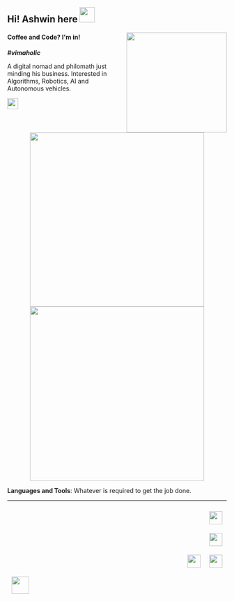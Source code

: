 ## Hi! Ashwin here <img src="https://media.tenor.com/images/fe6ba816516dec7dcf217454510bdecb/tenor.gif" width="35">

<img align='right' src="https://media.tenor.com/images/dc545e5a0f93c9b2bf1d4f0af54ebbff/tenor.gif" width="230">

#### Coffee and Code? I'm in!

**_\#vimaholic_**

A digital nomad and philomath just minding his business. Interested in Algorithms, Robotics, AI and Autonomous vehicles.

<div>
    <a href="https://github.com/winwinashwin">
        <img height="25" src="https://img.shields.io/github/followers/winwinashwin?label=follow&style=social">
    </a>
</div><br><br>

<p align = "center">
  <img src = "https://github-readme-stats.vercel.app/api?username=winwinashwin&show_icons=true&theme=bear" width = 400>
  <img src = "https://github-readme-streak-stats.herokuapp.com?user=winwinashwin&theme=dark&hide_border=true" width = 400>
</p>

<!--
<p align="center">
  <a href="https://github.com/ryo-ma/github-profile-trophy" target="_blank">
    <img src="https://github-profile-trophy.vercel.app/?username=winwinashwin&theme=gruvbox"/>
  </a>
</p>
-->

**Languages and Tools**: Whatever is required to get the job done.

<!--
<div class="row">
    <div class="column" align="left" height="35" style="margin: 10px 10px 10px 10px;">
        <a href="https://www.python.org/">
        <img align="left" height="35" style="margin: 10px 10px 10px 10px;" src="https://raw.githubusercontent.com/winwinashwin/winwinashwin/master/assets/img/python.png">
        </a>
    </div>
    <div class="column">
        <a href="https://isocpp.org/">
            <img align="left" height="35" style="margin: 10px 10px 10px 10px;" src="https://raw.githubusercontent.com/winwinashwin/winwinashwin/master/assets/img/cpp.png">
        </a>
    </div>
    <div class="column">
        <a href="https://www.gnu.org/software/bash/">
            <img align="left" height="35" style="margin: 10px 10px 10px 10px;" src="https://raw.githubusercontent.com/winwinashwin/winwinashwin/master/assets/img/bash.png">
        </a>
    </div>
    <div class="column">
        <a href="https://www.ros.org/">
            <img align="left" height="35" style="margin: 10px 10px 10px 10px;" src="https://raw.githubusercontent.com/winwinashwin/winwinashwin/master/assets/img/ros.svg">
        </a>
    </div>
    <div class="column">
        <a href="https://www.docker.com/">
            <img align="left" height="35" style="margin: 10px 10px 10px 10px;" src="https://raw.githubusercontent.com/winwinashwin/winwinashwin/master/assets/img/docker.png">
        </a>
    </div>
    <div class="column">
        <a href="https://www.qt.io/">
            <img align="left" height="35" style="margin: 10px 10px 10px 10px;" src="https://raw.githubusercontent.com/winwinashwin/winwinashwin/master/assets/img/qt.png">
        </a>
    </div>
    <div class="column">
        <a href="https://cmake.org/">
            <img align="left" height="35" style="margin: 10px 10px 10px 10px;" src="https://raw.githubusercontent.com/winwinashwin/winwinashwin/master/assets/img/cmake.png">
        </a>
    </div>
    <div class="column">
        <a href="https://www.selenium.dev/">
            <img align="left" height="35" style="margin: 10px 10px 10px 10px;" src="https://raw.githubusercontent.com/winwinashwin/winwinashwin/master/assets/img/selenium.png">
        </a>
    </div>
</div>
<br><br>
-->

---

<div class="row">
    <div class="column">
        <a href="https://www.linkedin.com/in/ashwin-a-aa70951a6/">
            <img align="right" style="display:block;margin:10px 10px 10px 10px;" height="30" src="https://raw.githubusercontent.com/winwinashwin/winwinashwin/master/assets/img/linkedin.png">
        </a>
    </div>
    <div class="column">
        <a href="mailto:ashwin5059198@gmail.com">
            <img align="right" style="display:block;margin:10px 10px 10px 10px;" height="30" src="https://raw.githubusercontent.com/winwinashwin/winwinashwin/master/assets/img/gmail.png">
        </a>
    </div>
    <div class="column">
        <a href="https://gitlab.com/ashwin5059198">
            <img align="right" style="display:block;margin:10px 10px 10px 10px;" height="30" src="https://raw.githubusercontent.com/winwinashwin/winwinashwin/master/assets/img/gitlab.png">
        </a>
    <div>
    <div class="column">
        <a href="https://stackoverflow.com/users/12592473/ashwin5059198">
            <img align="right" style="display:block;margin:10px 10px 10px 10px;" height="30" src="https://raw.githubusercontent.com/winwinashwin/winwinashwin/master/assets/img/stackoverflow.png">
        </a>
    </div>
    <div class="column>
        <a href="https://randos.online/u/ashwin5059198/next">
        <img align="left" style="display:block;margin:10px 10px 10px 10px;" height="40" src="https://randos.online/u/winwinashwin?theme=green">
        </a>
    </div>
</div>
